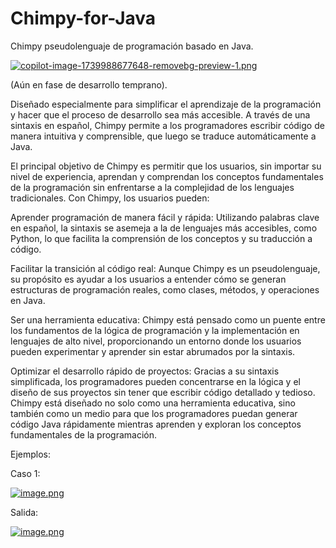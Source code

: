 # Chimpy-for-Java
Chimpy pseudolenguaje de programación basado en Java.

[![copilot-image-1739988677648-removebg-preview-1.png](https://i.postimg.cc/v80CvLjN/copilot-image-1739988677648-removebg-preview-1.png)](https://postimg.cc/mhFdLMTY)

(Aún en fase de desarrollo temprano).

Diseñado especialmente para simplificar el aprendizaje de la programación y hacer que el proceso de desarrollo sea más accesible. A través de una sintaxis en español, Chimpy permite a los programadores escribir código de manera intuitiva y comprensible, que luego se traduce automáticamente a Java.

El principal objetivo de Chimpy es permitir que los usuarios, sin importar su nivel de experiencia, aprendan y comprendan los conceptos fundamentales de la programación sin enfrentarse a la complejidad de los lenguajes tradicionales. Con Chimpy, los usuarios pueden:

Aprender programación de manera fácil y rápida: Utilizando palabras clave en español, la sintaxis se asemeja a la de lenguajes más accesibles, como Python, lo que facilita la comprensión de los conceptos y su traducción a código.

Facilitar la transición al código real: Aunque Chimpy es un pseudolenguaje, su propósito es ayudar a los usuarios a entender cómo se generan estructuras de programación reales, como clases, métodos, y operaciones en Java.

Ser una herramienta educativa: Chimpy está pensado como un puente entre los fundamentos de la lógica de programación y la implementación en lenguajes de alto nivel, proporcionando un entorno donde los usuarios pueden experimentar y aprender sin estar abrumados por la sintaxis.

Optimizar el desarrollo rápido de proyectos: Gracias a su sintaxis simplificada, los programadores pueden concentrarse en la lógica y el diseño de sus proyectos sin tener que escribir código detallado y tedioso.
Chimpy está diseñado no solo como una herramienta educativa, sino también como un medio para que los programadores puedan generar código Java rápidamente mientras aprenden y exploran los conceptos fundamentales de la programación.

Ejemplos:

Caso 1:

[![image.png](https://i.postimg.cc/PJWnn03C/image.png)](https://postimg.cc/0KyBpXqv)

Salida:

[![image.png](https://i.postimg.cc/DfMXSHw9/image.png)](https://postimg.cc/vD5BjP9h)
